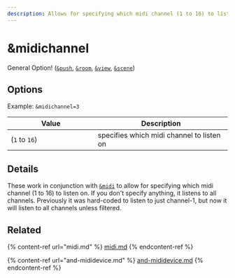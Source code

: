 ```yaml
---
description: Allows for specifying which midi channel (1 to 16) to listen on
---
```


# \&midichannel

General Option! ([`&push`](../source-settings/push.md), [`&room`](../general-settings/room.md), [`&view`](../advanced-settings/view-parameters/view.md), [`&scene`](../advanced-settings/view-parameters/scene.md))

## Options

Example: `&midichannel=3`

<table><thead><tr><th width="183">Value</th><th>Description</th></tr></thead><tbody><tr><td>(<code>1</code> to <code>16</code>)</td><td>specifies which midi channel to listen on</td></tr></tbody></table>

## Details

These work in conjunction with [`&midi`](midi.md) to allow for specifying which midi channel (1 to 16) to listen on. If you don't specify anything, it listens to all channels. Previously it was hard-coded to listen to just channel-1, but now it will listen to all channels unless filtered.

## Related

{% content-ref url="midi.md" %}
[midi.md](midi.md)
{% endcontent-ref %}

{% content-ref url="and-mididevice.md" %}
[and-mididevice.md](and-mididevice.md)
{% endcontent-ref %}
